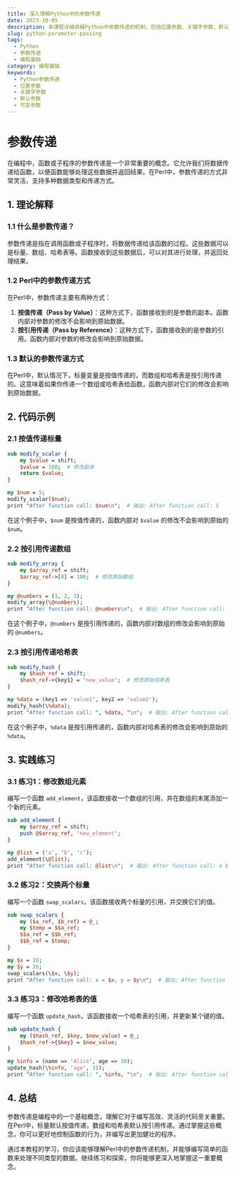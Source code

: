 ```yaml
---
title: 深入理解Python中的参数传递
date: 2023-10-05
description: 本课程详细讲解Python中参数传递的机制，包括位置参数、关键字参数、默认参数和可变参数的使用方法及注意事项。
slug: python-parameter-passing
tags:
  - Python
  - 参数传递
  - 编程基础
category: 编程基础
keywords:
  - Python参数传递
  - 位置参数
  - 关键字参数
  - 默认参数
  - 可变参数
---
```


# 参数传递

在编程中，函数或子程序的参数传递是一个非常重要的概念。它允许我们将数据传递给函数，以便函数能够处理这些数据并返回结果。在Perl中，参数传递的方式非常灵活，支持多种数据类型和传递方式。

## 1. 理论解释

### 1.1 什么是参数传递？

参数传递是指在调用函数或子程序时，将数据传递给该函数的过程。这些数据可以是标量、数组、哈希表等。函数接收到这些数据后，可以对其进行处理，并返回处理结果。

### 1.2 Perl中的参数传递方式

在Perl中，参数传递主要有两种方式：

1. **按值传递（Pass by Value）**：这种方式下，函数接收到的是参数的副本。函数内部对参数的修改不会影响到原始数据。
2. **按引用传递（Pass by Reference）**：这种方式下，函数接收到的是参数的引用。函数内部对参数的修改会影响到原始数据。

### 1.3 默认的参数传递方式

在Perl中，默认情况下，标量变量是按值传递的，而数组和哈希表是按引用传递的。这意味着如果你传递一个数组或哈希表给函数，函数内部对它们的修改会影响到原始数据。

## 2. 代码示例

### 2.1 按值传递标量

```perl
sub modify_scalar {
    my $value = shift;
    $value = 100;  # 修改副本
    return $value;
}

my $num = 5;
modify_scalar($num);
print "After function call: $num\n";  # 输出: After function call: 5
```

在这个例子中，`$num` 是按值传递的，函数内部对 `$value` 的修改不会影响到原始的 `$num`。

### 2.2 按引用传递数组

```perl
sub modify_array {
    my $array_ref = shift;
    $array_ref->[0] = 100;  # 修改原始数组
}

my @numbers = (1, 2, 3);
modify_array(\@numbers);
print "After function call: @numbers\n";  # 输出: After function call: 100 2 3
```

在这个例子中，`@numbers` 是按引用传递的，函数内部对数组的修改会影响到原始的 `@numbers`。

### 2.3 按引用传递哈希表

```perl
sub modify_hash {
    my $hash_ref = shift;
    $hash_ref->{key1} = 'new_value';  # 修改原始哈希表
}

my %data = (key1 => 'value1', key2 => 'value2');
modify_hash(\%data);
print "After function call: ", %data, "\n";  # 输出: After function call: key1new_valuekey2value2
```

在这个例子中，`%data` 是按引用传递的，函数内部对哈希表的修改会影响到原始的 `%data`。

## 3. 实践练习

### 3.1 练习1：修改数组元素

编写一个函数 `add_element`，该函数接收一个数组的引用，并在数组的末尾添加一个新的元素。

```perl
sub add_element {
    my $array_ref = shift;
    push @$array_ref, 'new_element';
}

my @list = ('a', 'b', 'c');
add_element(\@list);
print "After function call: @list\n";  # 输出: After function call: a b c new_element
```

### 3.2 练习2：交换两个标量

编写一个函数 `swap_scalars`，该函数接收两个标量的引用，并交换它们的值。

```perl
sub swap_scalars {
    my ($a_ref, $b_ref) = @_;
    my $temp = $$a_ref;
    $$a_ref = $$b_ref;
    $$b_ref = $temp;
}

my $x = 10;
my $y = 20;
swap_scalars(\$x, \$y);
print "After function call: x = $x, y = $y\n";  # 输出: After function call: x = 20, y = 10
```

### 3.3 练习3：修改哈希表的值

编写一个函数 `update_hash`，该函数接收一个哈希表的引用，并更新某个键的值。

```perl
sub update_hash {
    my ($hash_ref, $key, $new_value) = @_;
    $hash_ref->{$key} = $new_value;
}

my %info = (name => 'Alice', age => 30);
update_hash(\%info, 'age', 31);
print "After function call: ", %info, "\n";  # 输出: After function call: nameAliceage31
```

## 4. 总结

参数传递是编程中的一个基础概念，理解它对于编写高效、灵活的代码至关重要。在Perl中，标量默认按值传递，数组和哈希表默认按引用传递。通过掌握这些概念，你可以更好地控制函数的行为，并编写出更加健壮的程序。

通过本教程的学习，你应该能够理解Perl中的参数传递机制，并能够编写简单的函数来处理不同类型的数据。继续练习和探索，你将能够更深入地掌握这一重要概念。